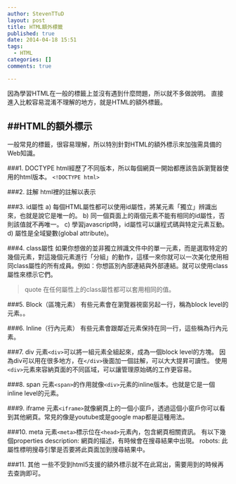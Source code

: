 ```yaml
---
author: StevenTTuD
layout: post
title: HTML額外標籤
published: true
date: 2014-04-18 15:51
tags:
  - HTML
categories: []
comments: true

---
```

因為學習HTML在一般的標籤上並沒有遇到什麼問題，所以就不多做說明。
直接進入比較容易混淆不理解的地方，就是HTML的額外標籤。

##HTML的額外標示
-------------------------------------------------------------------------------------
一般常見的標籤，很容易理解，所以特別針對HTML的額外標示來加強需具備的Web知識。

###1. DOCTYPE
html經歷了不同版本，所以每個網頁一開始都應該告訴瀏覽器使用的html版本。
```<!DOCTYPE html>```

###2. 註解
html裡的註解以<!-- -->表示

###3. id屬性
a) 每個HTML屬性都可以使用id屬性，將某元素「獨立」辨識出來，也就是說它是唯一的。
b) 同一個頁面上的兩個元素不能有相同的id屬性，否則該值就不再唯一。
c) 學習javascript時，id屬性可以讓程式碼與特定元素互動。
d) 屬性是全域變數(global attribute)。

###4. class屬性
如果你想做的並非獨立辨識文件中的單一元素，而是選取特定的幾個元素，對這幾個元素進行「分組」的動作，這樣一來你就可以一次美化使用相同class屬性的所有成員。例如：你想區別內部連結與外部連結。就可以使用class屬性來標示它們。
>quote 在任何屬性上的class屬性都可以套用相同的值。

###5. Block（區塊元素）
有些元素會在瀏覽器視窗另起一行，稱為block level的元素。。

###6. Inline（行內元素）
有些元素會跟鄰近元素保持在同一行，這些稱為行內元素。

###7. div
元素```<div>```可以將一組元素全組起來，成為一個block level的方塊。
因為div可以用在很多地方，在```</div>```後面加一個註解，可以大大提昇可讀性。
使用```<div>```元素來容納頁面的不同區域，可以讓管理原始碼的工作更容易。

###8. span
元素```<span>```的作用就像```<div>```元素的inline版本。也就是它是一個inline level的元素。

###9. iframe
元素```<iframe>```就像網頁上的一個小窗戶，透過這個小窗戶你可以看到其他網頁。常見的像是youtube或是google map都是這種用法。

###10. meta
元素```<meta>```標示位在```<head>```元素內，包含網頁相關資訊。
有以下幾個properties
description:
網頁的描述，有時候會在搜尋結果中出現。
robots:
此屬性標明搜尋引擎是否要將此頁面加到搜尋結果中。

###11. 其他
一些不受到html5支援的額外標示就不在此寫出，需要用到的時候再去查詢即可。